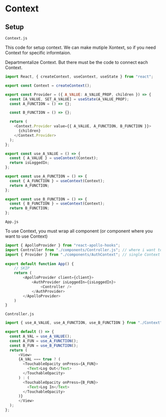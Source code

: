 # Context

## Setup

`Context.js`

This code for setup context. We can make mutiple Xontext, so if you need Context for specific informtaion.

Departmentalize Context. But there must be the code to connect each Context.

```js
import React, { createContext, useContext, useState } from "react";

export const Context = createContext();

export const Provider = ({ A_VALUE: A_VALUE_PROP, children }) => {
  const [A_VALUE, SET_A_VALUE] = useState(A_VALUE_PROP);
  const A_FUNCTION = () => {};

  const B_FUNCTION = () => {};

  return (
    <Context.Provider value={{ A_VALUE, A_FUNCTION, B_FUNCTION }}>
      {children}
    </Context.Provider>
  );
};

export const use_A_VALUE = () => {
  const { A_VALUE } = useContext(Context);
  return isLoggedIn;
};

export const use_A_FUNCTION = () => {
  const { A_FUNCTION } = useContext(Context);
  return A_FUNCTION;
};

export const use_B_FUNCTION = () => {
  const { B_FUNCTION } = useContext(Context);
  return B_FUNCTION;
};
```

`App.js`

To use Context, you must wrap all component (or component where you want to use Context)
```js
import { ApolloProvider } from "react-apollo-hooks";
import Controller from "./components/Controller.js"; // where i want to use Context
import { Provider } from "./components/AuthContext"; // single Context Provider or one of mutiple Context for specific Context
 
export default function App() {
    // SKIP
    return (
        <ApolloProvider client={client}>
            <AuthProvider isLoggedIn={isLoggedIn}>
                <Controller />
            </AuthProvider>
        </ApolloProvider>
    )
}
```

`Controller.js`

```js
import { use_A_VALUE, use_A_FUNCTION, use_B_FUNCTION } from "./Context";

export default () => {
  const A_VAL = use_A_VALUE();
  const A_FUN = use_A_FUNCTION();
  const B_FUN = use_B_FUNCTION();
  return (
      <View>
      {A_VAL === true ? (
        <TouchableOpacity onPress={A_FUN}>
          <Text>Log Out</Text>
        </TouchableOpacity>
      ) : (
        <TouchableOpacity onPress={B_FUN}>
          <Text>Log In</Text>
        </TouchableOpacity>
      )}
      </View>
  );
};

```